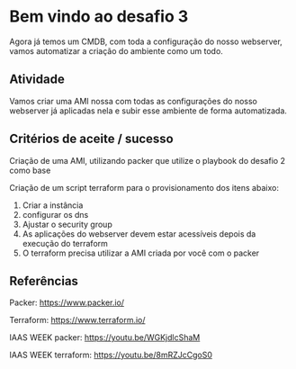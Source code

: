 # Bem vindo ao desafio 3

Agora já temos um CMDB, com toda a configuração do nosso webserver, vamos automatizar a criação do ambiente como um todo.

## Atividade

Vamos criar uma AMI nossa com todas as configurações do nosso webserver já aplicadas nela e subir esse ambiente de forma automatizada.


## Critérios de aceite / sucesso

Criação de uma AMI, utilizando packer que utilize o playbook do desafio 2 como base

Criação de um script terraform para o provisionamento dos itens abaixo:

1. Criar a instância
2. configurar os dns
3. Ajustar o security group
4. As aplicações do webserver devem estar acessíveis depois da execução do terraform
5. O terraform precisa utilizar a AMI criada por você com o packer

## Referências

Packer: https://www.packer.io/

Terraform: https://www.terraform.io/ 

IAAS WEEK packer: https://youtu.be/WGKjdlcShaM

IAAS WEEK terraform:  https://youtu.be/8mRZJcCgoS0
